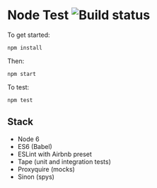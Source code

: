 # Node Test ![Build status](https://circleci.com/gh/bobvortix/s-node-test.svg?style=shield)

To get started:

`npm install`

Then:

`npm start`

To test:

`npm test`

## Stack

* Node 6
* ES6 (Babel)
* ESLint with Airbnb preset
* Tape (unit and integration tests)
* Proxyquire (mocks)
* Sinon (spys)
